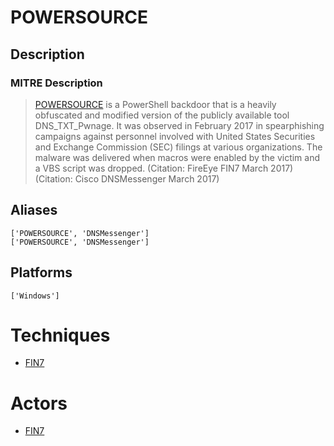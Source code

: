
# POWERSOURCE

## Description

### MITRE Description

> [POWERSOURCE](https://attack.mitre.org/software/S0145) is a PowerShell backdoor that is a heavily obfuscated and modified version of the publicly available tool DNS_TXT_Pwnage. It was observed in February 2017 in spearphishing campaigns against personnel involved with United States Securities and Exchange Commission (SEC) filings at various organizations. The malware was delivered when macros were enabled by the victim and a VBS script was dropped. (Citation: FireEye FIN7 March 2017) (Citation: Cisco DNSMessenger March 2017)

## Aliases

```
['POWERSOURCE', 'DNSMessenger']
['POWERSOURCE', 'DNSMessenger']
```

## Platforms

```
['Windows']
```

# Techniques


* [FIN7](../techniques/FIN7.md)


# Actors


* [FIN7](../actors/FIN7.md)

